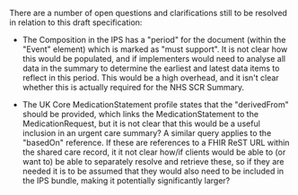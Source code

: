 There are a number of open questions and clarifications still to be resolved in relation to this draft specification:

- The Composition in the IPS has a "period" for the document (within the "Event" element) which is marked as "must support". It is not clear how this would be populated, and if implementers would need to analyse all data in the summary to determine the earliest and latest data items to reflect in this period. This would be a high overhead, and it isn't clear whether this is actually required for the NHS SCR Summary.

- The UK Core MedicationStatement profile states that the "derivedFrom" should be provided, which links the MedicationStatement to the MedicationRequest, but it is not clear that this would be a useful inclusion in an urgent care summary? A similar query applies to the "basedOn" reference. If these are references to a FHIR ReST URL within the shared care record, it it not clear how/if clients would be able to (or want to) be able to separately resolve and retrieve these, so if they are needed it is to be assumed that they would also need to be included in the IPS bundle, making it potentially significantly larger?
